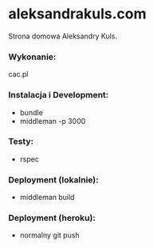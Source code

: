 # aleksandrakuls.com
Strona domowa Aleksandry Kuls.


### Wykonanie:
cac.pl

### Instalacja i Development:
* bundle
* middleman -p 3000

### Testy:
* rspec

### Deployment (lokalnie):
* middleman build

### Deployment (heroku):
* normalny git push
